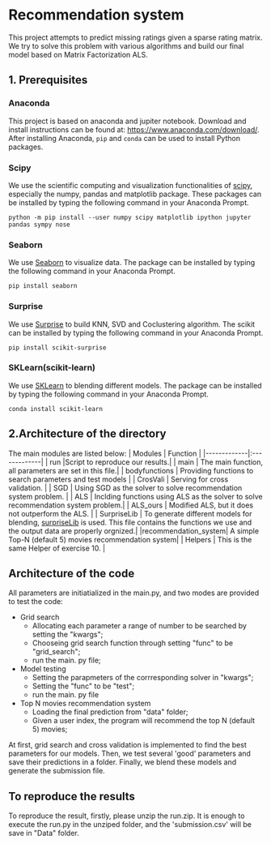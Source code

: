 # Recommendation system 
This project attempts to predict missing ratings given a sparse rating matrix. We try to solve this problem with various algorithms and build our final model based on Matrix Factorization ALS.

## 1. Prerequisites
### Anaconda
This project is based on anaconda and jupiter notebook. Download and install instructions can be found at: https://www.anaconda.com/download/. After installing Anaconda, `pip` and `conda` can be used to install Python packages.

### Scipy
We use the scientific computing and visualization functionalities of [scipy](https://www.scipy.org/install.html), especially the numpy, pandas and matplotlib package. These packages can be installed by typing the following command in your Anaconda Prompt.
```
python -m pip install --user numpy scipy matplotlib ipython jupyter pandas sympy nose
```

### Seaborn
We use [Seaborn](https://seaborn.pydata.org/) to visualize data. The package can be installed by typing the following command in your Anaconda Prompt.
```
pip install seaborn
```

### Surprise
We use [Surprise](http://surpriselib.com/) to build KNN, SVD and Coclustering algorithm. The scikit can be installed by typing the following command in your Anaconda Prompt.
```
pip install scikit-surprise
```

### SKLearn(scikit-learn)
We use [SKLearn](https://scikit-learn.org/stable/) to blending different models. The package can be installed by typing the following command in your Anaconda Prompt.
```
conda install scikit-learn
```

## 2.Architecture of the directory
The main modules are listed below:
|   Modules   |    Function   |
|-------------|:-------------|
| run         |Script to reproduce our results.|
| main        | The main function, all parameters are set in this file.|
| bodyfunctions | Providing functions to search parameters and test models |
| CrosVali    | Serving for cross validation. |
| SGD         | Using SGD as the solver to solve recommendation system problem. |
| ALS         | Inclding functions using ALS as the solver to solve recommendation system problem.|
| ALS_ours    | Modified ALS, but it does not outperform the ALS. |
| SurpriseLib | To generate different models for blending, [surpriseLib](http://surpriselib.com/) is used. This file contains the functions we use and the output data are properly orgnized.|
|recommendation_system| A simple Top-N (default 5) movies recommendation system|
| Helpers     | This is the same Helper of exercise 10. |

## Architecture of the code
All parameters are initiatialized in the main.py, and two modes are provided to test the code:
- Grid search
    - Allocating each parameter a range of number to be searched by setting the "kwargs";
    - Chooseing grid search function through setting "func" to be "grid_search";
    - run the main. py file;
- Model testing
    - Setting the parapmeters of the corrresponding solver in "kwargs";
    - Setting the "func" to be "test";
    - run the main. py file
- Top N movies recommendation system 
    - Loading the final prediction from "data" folder;
    - Given a user index, the program will recommend the top N (default 5) movies;

At first, grid search and cross validation is implemented to find the best parameters for our models. Then, we test several 'good' parameters and save their predictions in a folder. Finally, we blend these models and generate the submission file. 

## To reproduce the results
To reproduce the result, firstly, please unzip the run.zip. It is enough to execute the run.py in the unziped folder, and the 'submission.csv' will be save in "Data" folder.
